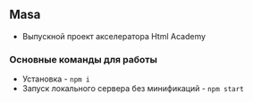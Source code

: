 ## Masa
- Выпускной проект акселератора Html Academy

### Основные команды для работы
- Установка - `npm i`
- Запуск локального сервера без минификаций - `npm start`
